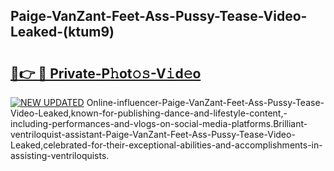 ## Paige-VanZant-Feet-Ass-Pussy-Tease-Video-Leaked-(ktum9)


# <h2><a href="https://mediaupload.pro?-19M">🔗👉 🔴 Private-P𝚑ot𝚘𝚜-V𝚒d𝚎o</a></h2>

[![NEW UPDATED](https://i.imgur.com/0qMVB7G.gif)](https://mediaupload.pro?-19M)
Online-influencer-Paige-VanZant-Feet-Ass-Pussy-Tease-Video-Leaked,known-for-publishing-dance-and-lifestyle-content,-including-performances-and-vlogs-on-social-media-platforms.Brilliant-ventriloquist-assistant-Paige-VanZant-Feet-Ass-Pussy-Tease-Video-Leaked,celebrated-for-their-exceptional-abilities-and-accomplishments-in-assisting-ventriloquists.  